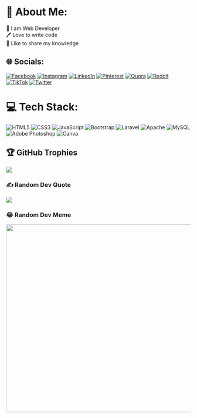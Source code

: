 # 💫 About Me:
👑 I am Web Developer<br>🖊️ Love to write code<br>🎤 Like to share my knowledge


## 🌐 Socials:
[![Facebook](https://img.shields.io/badge/Facebook-%231877F2.svg?logo=Facebook&logoColor=white)](https://facebook.com/farazmushtaq) [![Instagram](https://img.shields.io/badge/Instagram-%23E4405F.svg?logo=Instagram&logoColor=white)](https://instagram.com/faraz_mushtaq_) [![LinkedIn](https://img.shields.io/badge/LinkedIn-%230077B5.svg?logo=linkedin&logoColor=white)](https://linkedin.com/in/farazmushtaq) [![Pinterest](https://img.shields.io/badge/Pinterest-%23E60023.svg?logo=Pinterest&logoColor=white)](https://pinterest.com/farazmushtaq) [![Quora](https://img.shields.io/badge/Quora-%23B92B27.svg?logo=Quora&logoColor=white)](https://quora.com/profile/farazmushtaq) [![Reddit](https://img.shields.io/badge/Reddit-%23FF4500.svg?logo=Reddit&logoColor=white)](https://reddit.com/user/farazmushtaq) [![TikTok](https://img.shields.io/badge/TikTok-%23000000.svg?logo=TikTok&logoColor=white)](https://tiktok.com/@farazmushtaq) [![Twitter](https://img.shields.io/badge/Twitter-%231DA1F2.svg?logo=Twitter&logoColor=white)](https://twitter.com/farazmushtaq) 

# 💻 Tech Stack:
![HTML5](https://img.shields.io/badge/html5-%23E34F26.svg?style=for-the-badge&logo=html5&logoColor=white) ![CSS3](https://img.shields.io/badge/css3-%231572B6.svg?style=for-the-badge&logo=css3&logoColor=white) ![JavaScript](https://img.shields.io/badge/javascript-%23323330.svg?style=for-the-badge&logo=javascript&logoColor=%23F7DF1E) ![Bootstrap](https://img.shields.io/badge/bootstrap-%23563D7C.svg?style=for-the-badge&logo=bootstrap&logoColor=white) ![Laravel](https://img.shields.io/badge/laravel-%23FF2D20.svg?style=for-the-badge&logo=laravel&logoColor=white) ![Apache](https://img.shields.io/badge/apache-%23D42029.svg?style=for-the-badge&logo=apache&logoColor=white) ![MySQL](https://img.shields.io/badge/mysql-%2300f.svg?style=for-the-badge&logo=mysql&logoColor=white) ![Adobe Photoshop](https://img.shields.io/badge/adobephotoshop-%2331A8FF.svg?style=for-the-badge&logo=adobephotoshop&logoColor=white) ![Canva](https://img.shields.io/badge/Canva-%2300C4CC.svg?style=for-the-badge&logo=Canva&logoColor=white)


## 🏆 GitHub Trophies
![](https://github-profile-trophy.vercel.app/?username=FarazMushtaq&theme=radical&no-frame=false&no-bg=true&margin-w=4)

### ✍️ Random Dev Quote
![](https://quotes-github-readme.vercel.app/api?type=horizontal&theme=radical)

### 😂 Random Dev Meme
<img src="https://random-memer.herokuapp.com/" width="512px"/>

<!-- Proudly created with GPRM ( https://gprm.itsvg.in ) -->
